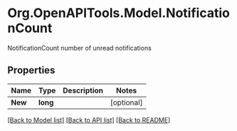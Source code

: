 # Org.OpenAPITools.Model.NotificationCount
NotificationCount number of unread notifications

## Properties

Name | Type | Description | Notes
------------ | ------------- | ------------- | -------------
**New** | **long** |  | [optional] 

[[Back to Model list]](../README.md#documentation-for-models) [[Back to API list]](../README.md#documentation-for-api-endpoints) [[Back to README]](../README.md)


